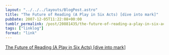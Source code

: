 ```yaml
---
layout: "../../../layouts/BlogPost.astro"
title: "The Future of Reading (A Play in Six Acts) [dive into mark]"
pubDate: 2007-12-05T11:22:08+00:00
tumblr_permalink: /post/20881435/the-future-of-reading-a-play-in-six-acts-dive
tags: ["linklog"]
format: "link"
---
```


[The Future of Reading (A Play in Six Acts) [dive into mark]][1]

[1]: http://diveintomark.org/archives/2007/11/19/the-future-of-reading
